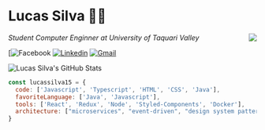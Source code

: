 # Lucas Silva 👨‍💻

<img align='right' src="http://clubedosgeeks.com.br/wp-content/uploads/2016/01/importa.gif">
<p><em>Student Computer Enginner at University of Taquari Valley</br></em></p>

[![Facebook](https://img.shields.io/badge/-Facebook-222222?style=flat-square&logo=Facebook&logoColor=white&link=https://www.facebook.com/profile.php?id=100003843147027)
[![Linkedin](https://img.shields.io/badge/-LinkedIn-222222?style=flat-square&logo=Linkedin&logoColor=white&link=https://www.linkedin.com/in/lucas-michel-silva-0759b8177/)](https://www.linkedin.com/in/lucas-michel-silva-0759b8177/)
[![Gmail](https://img.shields.io/badge/-Gmail-222222?style=flat-square&logo=Gmail&logoColor=white&link=mailto:lucas.silva15@universo.univates.br)](mailto:lucas.silva15@universo.univates.br)

<img align="center" src="https://github-readme-stats.vercel.app/api?username=lucassilva15&show_icons=true&hide_border=true" alt="Lucas Silva's GitHub Stats">


```javascript
const lucassilva15 = {
  code: ['Javascript', 'Typescript', 'HTML', 'CSS', 'Java'],
  favoriteLanguage: ['Java', 'Javascript'],
  tools: ['React', 'Redux', 'Node', 'Styled-Components', 'Docker'],
  architecture: ["microservices", "event-driven", "design system pattern"]
}
```
